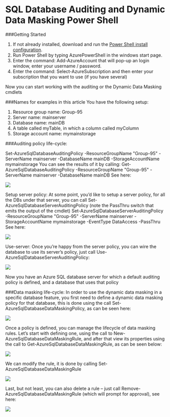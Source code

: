<properties 
	pageTitle="SQL Database Auditing and Dynamic Data Masking Power Shell | Azure" 
	description="SQL Database Auditing and Dynamic Data Masking Power Shell" 
	services="sql-database" 
	documentationCenter="" 
	authors="jeffgoll" 
	manager="jeffreyg" 
	editor=""/>

<tags 
	ms.service="sql-database" 
	ms.workload="data-management" 
	ms.tgt_pltfrm="na" 
	ms.devlang="na" 
	ms.topic="article" 
	ms.date="02/23/2015" 
	ms.author="jeffreyg"/>
 
# SQL Database Auditing and Dynamic Data Masking Power Shell 


###Getting Started

1. If not already installed, download and run the [Power Shell install configuration](http://azure.microsoft.com/en-us/documentation/articles/powershell-install-configure/).
2. Run Power Shell by typing AzurePowerShell in the windows start page.
3. Enter the command: Add-AzureAccount that will pop-up an login window, enter your username / password.
4. Enter the command: Select-AzureSubscription and then enter your subscription that you want to use (if you have several)

Now you can start working with the auditing or the Dynamic Data Masking cmdlets


###Names for examples in this article 
You have the following setup:
1.	Resource group name: Group-95
2.	Server name: mainserver
3.	Database name: mainDB
4.	A table called myTable, in which a column called myColumn
5.	Storage account name: mymainstorage


###Auditing policy life-cycle:

Set-AzureSqlDatabaseAuditingPolicy -ResourceGroupName "Group-95" -ServerName mainserver -DatabaseName mainDB -StorageAccountName mymainstorage
You can see the results of it by calling:
Get-AzureSqlDatabaseAuditingPolicy -ResourceGroupName "Group-95" -ServerName mainserver -DatabaseName mainDB
See here:

![][1]

Setup server policy:
At some point, you’d like to setup a server policy, for all the DBs under that server, you can call Set-AzureSqlDatabaseServerAuditingPolicy (note the PassThru switch that emits the output of the cmdlet)
Set-AzureSqlDatabaseServerAuditingPolicy -ResourceGroupName "Group-95" -ServerName mainserver -StorageAccountName mymainstorage -EventType DataAccess -PassThru
See here:
  
![][2]

Use-server:
Once you’re happy from the server policy, you can wire the database to use its server’s policy, just call Use-AzureSqlDatabaseServerAuditingPolicy:

![][3]

Now you have an Azure SQL database server for which a default auditing policy is defined, and a database that uses that policy

###Data masking life-cycle:
In order to use the dynamic data masking in a specific database feature, you first need to define a dynamic data masking policy for that database, this is done using the call Set-AzureSqlDatabaseDataMaskingPolicy, as can be seen here:
 
![][4]

Once a policy is defined, you can manage the lifecycle of data masking rules. Let’s start with defining one, using the call to New-AzureSqlDatabaseDataMaskingRule, and after that view its properties using the call to Get-AzureSqlDatabaseDataMaskingRule, as can be seen below:

![][5]

We can modify the rule, it is done by calling Set-AzureSqlDatabaseDataMaskingRule

![][6]

Last, but not least, you can also delete a rule – just call Remove-AzureSqlDatabaseDataMaskingRule (which will prompt for approval), see here:

![][7]

<!--Image references-->
[1]: ./media/sql-database-auditing-and-dynamic-data-masking-PowerShell/Get-AzureSqlDatabaseAuditingPolicy-Example.png
[2]: ./media/sql-database-auditing-and-dynamic-data-masking-PowerShell/Set-AzureSqlDatabaseAuditingPolicy-Example.png
[3]: ./media/sql-database-auditing-and-dynamic-data-masking-PowerShell/Use-AzureSqlDatabaseServerAuditingPolicy-Example.png
[4]: ./media/sql-database-auditing-and-dynamic-data-masking-PowerShell/SetAzureSqlDatabaseDataMaskingPolicy-Example.png
[5]: ./media/sql-database-auditing-and-dynamic-data-masking-PowerShell/New-AzureSqlDatabaseDataMaskingRule-Example.png
[6]: ./media/sql-database-auditing-and-dynamic-data-masking-PowerShell/Set-AzureSqlDatabaseDataMaskingRule-Example.png
[7]: ./media/sql-database-auditing-and-dynamic-data-masking-PowerShell/Remove-AzureSqlDatabaseDataMaskingRule-Example.png

